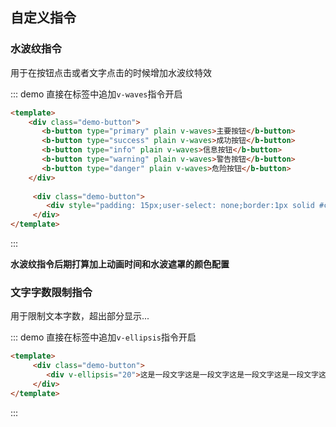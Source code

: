 ## 自定义指令

### 水波纹指令

用于在按钮点击或者文字点击的时候增加水波纹特效

::: demo 直接在标签中追加`v-waves`指令开启
```html  
<template>
    <div class="demo-button">
       <b-button type="primary" plain v-waves>主要按钮</b-button>
       <b-button type="success" plain v-waves>成功按钮</b-button>
       <b-button type="info" plain v-waves>信息按钮</b-button>
       <b-button type="warning" plain v-waves>警告按钮</b-button>
       <b-button type="danger" plain v-waves>危险按钮</b-button>
    </div>
    
     <div class="demo-button">
        <div style="padding: 15px;user-select: none;border:1px solid #c8c8c8;" v-waves>这是一段文字</h2>
     </div>
</template>
```
:::

**水波纹指令后期打算加上动画时间和水波遮罩的颜色配置**

### 文字字数限制指令

用于限制文本字数，超出部分显示...

::: demo 直接在标签中追加`v-ellipsis`指令开启
```html  
<template>
     <div class="demo-button">
        <div v-ellipsis="20">这是一段文字这是一段文字这是一段文字这是一段文字这是一段文字这是一段文字这是一段文字这是一段文字</div>
     </div>
</template>
```
:::
